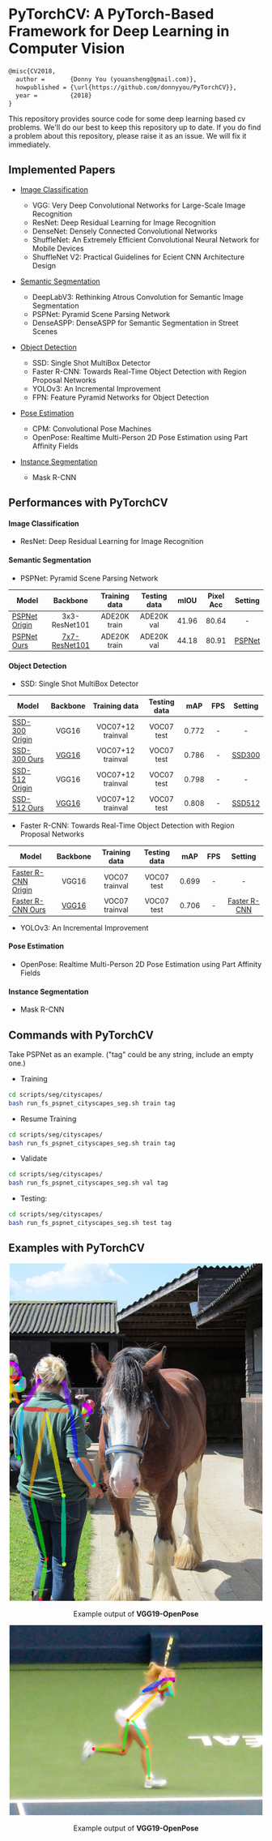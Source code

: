 # PyTorchCV: A PyTorch-Based Framework for Deep Learning in Computer Vision
```
@misc{CV2018,
  author =       {Donny You (youansheng@gmail.com)},
  howpublished = {\url{https://github.com/donnyyou/PyTorchCV}},
  year =         {2018}
}
```

This repository provides source code for some deep learning based cv problems. We'll do our best to keep this repository up to date.  If you do find a problem about this repository, please raise it as an issue. We will fix it immediately.


## Implemented Papers

- [Image Classification](https://github.com/donnyyou/PyTorchCV/tree/master/methods/cls)
    - VGG: Very Deep Convolutional Networks for Large-Scale Image Recognition
    - ResNet: Deep Residual Learning for Image Recognition
    - DenseNet: Densely Connected Convolutional Networks
    - ShuffleNet: An Extremely Efficient Convolutional Neural Network for Mobile Devices
    - ShuffleNet V2: Practical Guidelines for Ecient CNN Architecture Design

- [Semantic Segmentation](https://github.com/donnyyou/PyTorchCV/tree/master/methods/seg)
    - DeepLabV3: Rethinking Atrous Convolution for Semantic Image Segmentation
    - PSPNet: Pyramid Scene Parsing Network
    - DenseASPP: DenseASPP for Semantic Segmentation in Street Scenes
    
- [Object Detection](https://github.com/donnyyou/PyTorchCV/tree/master/methods/det)
    - SSD: Single Shot MultiBox Detector
    - Faster R-CNN: Towards Real-Time Object Detection with Region Proposal Networks
    - YOLOv3: An Incremental Improvement
    - FPN: Feature Pyramid Networks for Object Detection

- [Pose Estimation](https://github.com/donnyyou/PyTorchCV/tree/master/methods/pose)
    - CPM: Convolutional Pose Machines
    - OpenPose: Realtime Multi-Person 2D Pose Estimation using Part Affinity Fields

- [Instance Segmentation](https://github.com/donnyyou/PyTorchCV/tree/master/methods/seg)
    - Mask R-CNN


## Performances with PyTorchCV

#### Image Classification
- ResNet: Deep Residual Learning for Image Recognition

#### Semantic Segmentation
- PSPNet: Pyramid Scene Parsing Network

| Model | Backbone | Training data  | Testing data | mIOU | Pixel Acc | Setting |
|--------|:---------:|:------:|:------:|:------:|:------:|:------:|
| [PSPNet Origin](https://github.com/hszhao/PSPNet) | 3x3-ResNet101 | ADE20K train | ADE20K val | 41.96 | 80.64 | - |
| [PSPNet Ours](https://drive.google.com/open?id=1Q6oYBpq9Y53z_CJz7Km9BaiSVJjcHP4h) | [7x7-ResNet101](https://drive.google.com/open?id=1ROewKyaGPynox_-a50wHkSv1-0jYWyvc) | ADE20K train | ADE20K val | 44.18 | 80.91 | [PSPNet](https://github.com/donnyyou/PyTorchCV/blob/master/hypes/seg/ade20k/fs_pspnet_ade20k_seg.json) |

#### Object Detection
- SSD: Single Shot MultiBox Detector

| Model | Backbone | Training data  | Testing data | mAP | FPS  | Setting |
|--------|:-------:|:---------:|:------:|:------:|:------:|:------:|
| [SSD-300 Origin](https://github.com/weiliu89/caffe/tree/ssd) | VGG16 | VOC07+12 trainval | VOC07 test | 0.772 | - | - |
| [SSD-300 Ours](https://drive.google.com/open?id=15J5blVyZq7lqCePh-Q8S2pxim3-f_8LP) | [VGG16](https://drive.google.com/open?id=1nM0UwmqR4lIHzmRWvs71jfP_gAekjuKy) | VOC07+12 trainval | VOC07 test | 0.786 | - | [SSD300](https://github.com/donnyyou/PyTorchCV/blob/master/hypes/det/voc/ssd_vgg300_voc_det.json) |
| [SSD-512 Origin](https://github.com/weiliu89/caffe/tree/ssd) | VGG16 | VOC07+12 trainval | VOC07 test | 0.798 | - | - |
| [SSD-512 Ours](https://drive.google.com/open?id=1RF5gnqfiyz-EcSFU1OSK7tNuX_VRObVW) | [VGG16](https://drive.google.com/open?id=1nM0UwmqR4lIHzmRWvs71jfP_gAekjuKy) | VOC07+12 trainval | VOC07 test | 0.808 | - | [SSD512](https://github.com/donnyyou/PyTorchCV/blob/master/hypes/det/voc/ssd_vgg512_voc_det.json) |

- Faster R-CNN: Towards Real-Time Object Detection with Region Proposal Networks

| Model | Backbone |  Training data  | Testing data | mAP | FPS  | Setting |
|--------|:--------:|:---------:|:------:|:------:|:------:|:------:|
| [Faster R-CNN Origin](https://github.com/rbgirshick/py-faster-rcnn) | VGG16 | VOC07 trainval | VOC07 test | 0.699 | - | - |
| [Faster R-CNN Ours](https://drive.google.com/open?id=15SfklRiI1McVWEq9EAceznK-9sxXSQR4) | [VGG16](https://drive.google.com/open?id=1ZL9SS9KRzsDQhMe8kyPQ1LHA60wx_Vcj) | VOC07 trainval | VOC07 test | 0.706 | - | [Faster R-CNN](https://github.com/donnyyou/PyTorchCV/blob/master/hypes/det/voc/fr_vgg16_voc_det.json) |

- YOLOv3: An Incremental Improvement

#### Pose Estimation
- OpenPose: Realtime Multi-Person 2D Pose Estimation using Part Affinity Fields

#### Instance Segmentation
- Mask R-CNN

## Commands with PyTorchCV

Take PSPNet as an example. ("tag" could be any string, include an empty one.)
- Training
```bash
cd scripts/seg/cityscapes/
bash run_fs_pspnet_cityscapes_seg.sh train tag
```

- Resume Training
```bash
cd scripts/seg/cityscapes/
bash run_fs_pspnet_cityscapes_seg.sh train tag
```

- Validate
```bash
cd scripts/seg/cityscapes/
bash run_fs_pspnet_cityscapes_seg.sh val tag
```

- Testing:
```bash
cd scripts/seg/cityscapes/
bash run_fs_pspnet_cityscapes_seg.sh test tag
```

## Examples with PyTorchCV

<div align="center">

<img src="samples/pose/coco/000000319721_vis.png" width="500px"/>

<p> Example output of <b>VGG19-OpenPose</b></p>

<img src="samples/pose/coco/000000475191_vis.png" width="500px"/>

<p> Example output of <b>VGG19-OpenPose</b></p>

</div>

